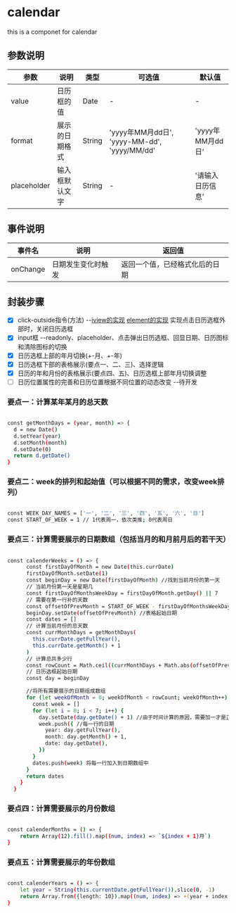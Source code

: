 # calendar
this is a componet for calendar

## 参数说明

| 参数        | 说明                      | 类型      | 可选值  | 默认值    |
| ---------  | ----------------------- | ------- | ---- | ------ |
| value    | 日历框的值     | Date | -    | -   |
| format | 展示的日期格式 | String | 'yyyy年MM月dd日', 'yyyy-MM-dd', 'yyyy/MM/dd' | 'yyyy年MM月dd日' |
| placeholder    | 输入框默认文字     | String | -    | '请输入日历信息' |

## 事件说明

| 事件名        | 说明                  |  返回值  |
| ---------  | ----------------------- | ---- | 
| onChange    | 日期发生变化时触发     |  返回一个值，已经格式化后的日期   |

## 封装步骤
- [x] click-outside指令(方法) --[iview的实现](https://github.com/iview/iview/blob/2.0/src/directives/clickoutside.js) [element的实现](https://github.com/ElemeFE/element/blob/dev/src/utils/clickoutside.js) 实现点击日历选框外部时，关闭日历选框
- [x] input框 --readonly、placeholder、点击弹出日历选框、回显日期、日历图标和清除图标的切换
- [x] 日历选框上部的年月切换(+-月、+-年)
- [x] 日历选框下部的表格展示(要点一、二、三)、选择逻辑
- [x] 日历的年和月份的表格展示(要点四、五)、日历选框上部年月切换调整
- [ ] 日历位置属性的完善和日历位置根据不同位置的动态改变 --待开发

### 要点一：计算某年某月的总天数

``` bash

const getMonthDays = (year, month) => {
  d = new Date()
  d.setYear(year)
  d.setMonth(month)
  d.setDate(0)
  return d.getDate()
}

```
### 要点二：week的排列和起始值（可以根据不同的需求，改变week排列）

``` bash

const WEEK_DAY_NAMES = ['一', '二', '三', '四', '五', '六', '日']
const START_OF_WEEK = 1 // 1代表周一，依次类推; 0代表周日

```
### 要点三：计算需要展示的日期数组（包括当月的和月前月后的若干天）

``` bash

const calenderWeeks = () => {
      const firstDayOfMonth = new Date(this.currDate)
      firstDayOfMonth.setDate(1)
      const beginDay = new Date(firstDayOfMonth) //找到当前月份的第一天
      // 当前月份第一天是星期几
      const firstDayOfMonthsWeekDay = firstDayOfMonth.getDay() || 7
      // 需要在第一行补的天数
      const offsetOfPrevMonth = START_OF_WEEK - firstDayOfMonthsWeekDay
      beginDay.setDate(offsetOfPrevMonth) //表格起始日期
      const dates = []
      // 计算当前月份的总天数
      const currMonthDays = getMonthDays(
        this.currDate.getFullYear(),
        this.currDate.getMonth() + 1
      )
      // 计算总共多少行
      const rowCount = Math.ceil((currMonthDays + Math.abs(offsetOfPrevMonth)) / 7) + 1
      // 日历选框起始日期
      const day = beginDay

      //将所有需要展示的日期组成数组
      for (let weekOfMonth = 0; weekOfMonth < rowCount; weekOfMonth++) {
        const week = []
        for (let i = 0; i < 7; i++) {
          day.setDate(day.getDate() + 1) //由于时间计算的原因，需要加一才是正确的起始日期
          week.push({ //每一行的日期
            year: day.getFullYear(),
            month: day.getMonth() + 1,
            date: day.getDate(),
          })
        }
        dates.push(week) 将每一行加入到日期数组中
      }
      return dates
    }
  }

```

### 要点四：计算需要展示的月份数组

``` bash

const calenderMonths = () => {
    return Array(12).fill().map((num, index) => `${index + 1}月`)
}

```

### 要点五：计算需要展示的年份数组

``` bash

const calenderYears = () => {
    let year = String(this.currentDate.getFullYear()).slice(0, -1)
    return Array.from({length: 10}).map((num, index) => +(year + index))
}

```